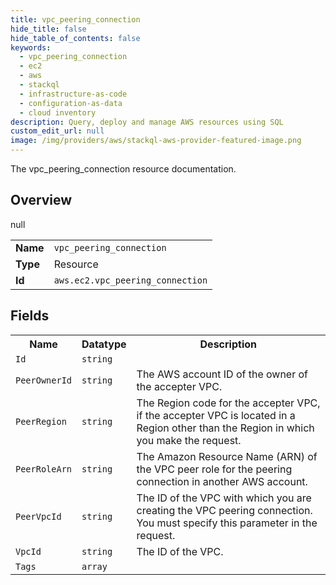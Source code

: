 ```yaml
---
title: vpc_peering_connection
hide_title: false
hide_table_of_contents: false
keywords:
  - vpc_peering_connection
  - ec2
  - aws
  - stackql
  - infrastructure-as-code
  - configuration-as-data
  - cloud inventory
description: Query, deploy and manage AWS resources using SQL
custom_edit_url: null
image: /img/providers/aws/stackql-aws-provider-featured-image.png
---
```

The vpc_peering_connection resource documentation.

## Overview
<table><tbody>
<tr><td><b>Name</b></td><td><code>vpc_peering_connection</code></td></tr>
<tr><td><b>Type</b></td><td>Resource</td></tr>
null
<tr><td><b>Id</b></td><td><code>aws.ec2.vpc_peering_connection</code></td></tr>
</tbody></table>

## Fields
<table><tbody>
<tr><th>Name</th><th>Datatype</th><th>Description</th></tr>
<tr><td><code>Id</code></td><td><code>string</code></td><td></td></tr><tr><td><code>PeerOwnerId</code></td><td><code>string</code></td><td>The AWS account ID of the owner of the accepter VPC.</td></tr><tr><td><code>PeerRegion</code></td><td><code>string</code></td><td>The Region code for the accepter VPC, if the accepter VPC is located in a Region other than the Region in which you make the request.</td></tr><tr><td><code>PeerRoleArn</code></td><td><code>string</code></td><td>The Amazon Resource Name (ARN) of the VPC peer role for the peering connection in another AWS account.</td></tr><tr><td><code>PeerVpcId</code></td><td><code>string</code></td><td>The ID of the VPC with which you are creating the VPC peering connection. You must specify this parameter in the request.</td></tr><tr><td><code>VpcId</code></td><td><code>string</code></td><td>The ID of the VPC.</td></tr><tr><td><code>Tags</code></td><td><code>array</code></td><td></td></tr>
</tbody></table>